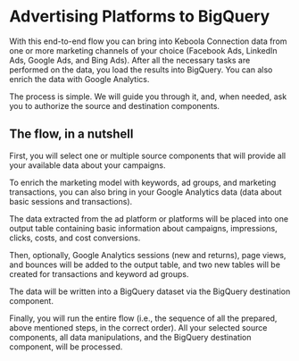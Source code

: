 # Advertising Platforms to BigQuery

With this end-to-end flow you can bring into Keboola Connection data from one or more marketing channels of your choice (Facebook Ads, LinkedIn Ads, Google Ads, and Bing Ads). After all the necessary tasks are performed on the data, you load the results into BigQuery. You can also enrich the data with Google Analytics.

The process is simple. We will guide you through it, and, when needed, ask you to authorize the source and destination components.

## The flow, in a nutshell
First, you will select one or multiple source components that will provide all your available data about your campaigns. 

To enrich the marketing model with keywords, ad groups, and marketing transactions, you can also bring in your Google Analytics data (data about basic sessions and transactions). 

The data extracted from the ad platform or platforms will be placed into one output table containing basic information about campaigns, impressions, clicks, costs, and cost conversions.

Then, optionally, Google Analytics sessions (new and returns), page views, and bounces will be added to the output table, and two new tables will be created for transactions and keyword ad groups.

The data will be written into a BigQuery dataset via the BigQuery destination component.

Finally, you will run the entire flow (i.e., the sequence of all the prepared, above mentioned steps, in the correct order). All your selected source components, all data manipulations, and the BigQuery destination component, will be processed.


